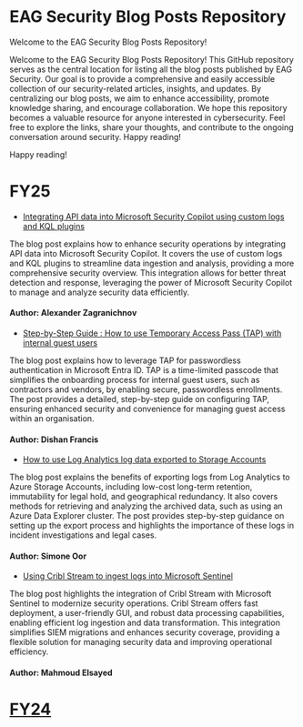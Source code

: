 # EAG Security Blog Posts Repository

Welcome to the EAG Security Blog Posts Repository!

Welcome to the EAG Security Blog Posts Repository! This GitHub repository serves as the central location for listing all the blog posts published by EAG Security. Our goal is to provide a comprehensive and easily accessible collection of our security-related articles, insights, and updates. By centralizing our blog posts, we aim to enhance accessibility, promote knowledge sharing, and encourage collaboration. We hope this repository becomes a valuable resource for anyone interested in cybersecurity. Feel free to explore the links, share your thoughts, and contribute to the ongoing conversation around security. Happy reading!

Happy reading!

# FY25

- [Integrating API data into Microsoft Security Copilot using custom logs and KQL plugins](https://techcommunity.microsoft.com/blog/microsoft-security-blog/integrating-api-data-into-microsoft-security-copilot-using-custom-logs-and-kql-p/4382024?previewMessage=true)

The blog post explains how to enhance security operations by integrating API data into Microsoft Security Copilot. It covers the use of custom logs and KQL plugins to streamline data ingestion and analysis, providing a more comprehensive security overview. This integration allows for better threat detection and response, leveraging the power of Microsoft Security Copilot to manage and analyze security data efficiently.

#### Author: Alexander Zagranichnov

- [Step-by-Step Guide : How to use Temporary Access Pass (TAP) with internal guest users](https://techcommunity.microsoft.com/blog/itopstalkblog/step-by-step-guide--how-to-use-temporary-access-pass-tap-with-internal-guest-use/4365541)

The blog post explains how to leverage TAP for passwordless authentication in Microsoft Entra ID. TAP is a time-limited passcode that simplifies the onboarding process for internal guest users, such as contractors and vendors, by enabling secure, passwordless enrollments. The post provides a detailed, step-by-step guide on configuring TAP, ensuring enhanced security and convenience for managing guest access within an organisation.

#### Author: Dishan Francis

- [How to use Log Analytics log data exported to Storage Accounts](https://techcommunity.microsoft.com/blog/microsoft-security-blog/how-to-use-log-analytics-log-data-exported-to-storage-accounts/4264045)

The blog post explains the benefits of exporting logs from Log Analytics to Azure Storage Accounts, including low-cost long-term retention, immutability for legal hold, and geographical redundancy. It also covers methods for retrieving and analyzing the archived data, such as using an Azure Data Explorer cluster. The post provides step-by-step guidance on setting up the export process and highlights the importance of these logs in incident investigations and legal cases.

#### Author: Simone Oor

- [Using Cribl Stream to ingest logs into Microsoft Sentinel](https://techcommunity.microsoft.com/blog/microsoftsentinelblog/using-cribl-stream-to-ingest-logs-into-microsoft-sentinel/4179790)

The blog post highlights the integration of Cribl Stream with Microsoft Sentinel to modernize security operations. Cribl Stream offers fast deployment, a user-friendly GUI, and robust data processing capabilities, enabling efficient log ingestion and data transformation. This integration simplifies SIEM migrations and enhances security coverage, providing a flexible solution for managing security data and improving operational efficiency.

#### Author: Mahmoud Elsayed

# [FY24](FY24.md)
